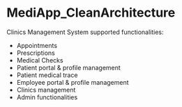 # MediApp_CleanArchitecture
Clinics Management System supported functionalities:

- Appointments
- Prescriptions
- Medical Checks
- Patient portal & profile management
- Patient medical trace
- Employee portal & profile management
- Clinics management
- Admin functionalities
